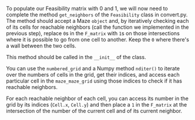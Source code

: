 To populate our Feasibility matrix with 0 and 1, we will now need to
complete the method `get_neighbors` of the `Feasibility` class in convert.py.
The method should accept a Maze `object` and, by iteratively checking each of
its cells for reachable neighbors (call the function we implemented in the previous step), 
replace `0`s in the `F_matrix` with `1`s on those intersections where it is possible to go from one cell to another.
Keep the `0` where there's a wall between the two cells.

This method should be called in the `__init__` of the class.

<div class="hint">

You can use the `numbered_grid` and a Numpy method `nditer()` to iterate over the numbers of cells in the grid,
get their indices, and access each particular cell in the `maze_maze_grid` using those indices to check if it has 
reachable neighbors.
</div>

<div class="hint">

For each reachable neighbor of each cell, you can access its number in the grid by its indices (`Cell.x`, `Cell.y`) and
then place a `1` in the `F_matrix` at the intersection of the number of the current cell and of its current neighbor.
</div>
